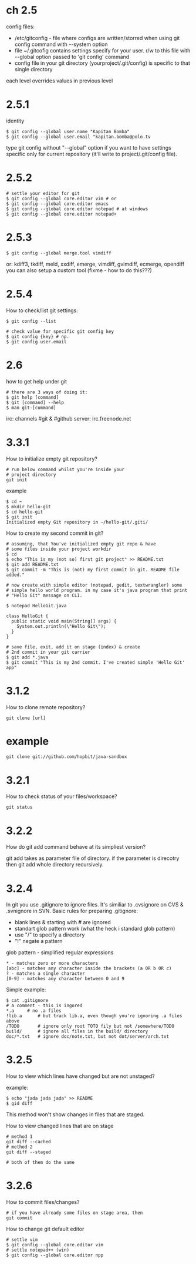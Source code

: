 ch 2.5
======

config files:

- /etc/gitconfig - file where configs are written/storred when using git config command with --system option
- file ~/.gitcofig contains settings specify for your user. r/w to this file with --global option passed to 'git config' command
- config file in your git directory (yourproject/.git/config) is specific to that single directory 

each level overrides values in previous level

2.5.1
=====

identity

	$ git config --global user.name "Kapitan Bomba"
	$ git config --global user.email "kapitan.bomba@polo.tv

type git config without "--global" option if you want to have settings specific only for current repository (it'll write to project/.git/config file).

2.5.2
=====

	# settle your editor for git
	$ git config --global core.editor vim # or
	$ git config --global core.editor emacs
	$ git config --global core.editor notepad # at windows
	$ git config --global core.editor notepad+

2.5.3
=====

	$ git config --global merge.tool vimdiff

or: kdiff3, tkdiff, meld, xxdiff, emerge, vimdiff, gvimdiff, ecmerge, opendiff
you can also setup a custom tool (fixme - how to do this???)

2.5.4
=====

How to check/list git settings:

	$ git config --list
	
	# check value for specific git config key
	$ git config {key} # np.
	$ git config user.email

2.6
===

how to get help under git

	# there are 3 ways of doing it:
	$ git help [command]
	$ git [command] --help
	$ man git-[command]

irc: channels #git & #github
server: irc.freenode.net

3.3.1
=====

How to initialize empty git repository?

	# run below command whilst you're inside your 
	# project directory
	git init

example

	$ cd ~
	$ mkdir hello-git
	$ cd hello-git
	$ git init 
	Initialized empty Git repository in ~/hello-git/.giti/

How to create my second commit in git?

	# assuming, that You've initialized empty git repo & have 
	# some files inside your project workdir
	$ cd 
	$ echo "This is my (not so) first git project" >> README.txt
	$ git add README.txt
	$ git commit -m "This is (not) my first commit in git. README file added."

	# now create with simple editor (notepad, gedit, textwrangler) some 
	# simple hello world program. in my case it's java program that print 
	# "Hello Git" message on CLI.

	$ notepad HelloGit.java

	class HelloGit {
	  public static void main(String[] args) {
		System.out.println(\"Hello Git\");
	  }
	}

	# save file, exit, add it on stage (index) & create 
	# 2nd commit in your git carrier
	$ git add *.java
	$ git commit "This is my 2nd commit. I've created simple 'Hello Git' app"


3.1.2
=====

How to clone remote repository?

	git clone [url]

# example

	git clone git://github.com/hopbit/java-sandbox

3.2.1
=====

How to check status of your files/workspace?

	git status


3.2.2
=====

How do git add command behave at its simpliest version?

git add takes as parameter file of directory. if the parameter
is direcotry then git add whole directory recursively.

3.2.4
=====

In git you use .gitignore to ignore files. It's similiar to .cvsignore on CVS & .svnignore in SVN. Basic rules for preparing .gitignore:

 
- blank lines & starting with # are ignored
- standart glob pattern work (what the heck i standard glob pattern)
- use "/" to specify a directory
- "!" negate a pattern

glob pattern - simplified regular expressions

	* - matches zero or more characters
	[abc] - matches any character inside the brackets (a OR b OR c) 
	? - matches a single character
	[0-9] - matches any character between 0 and 9

Simple example:

	$ cat .gitignore
	# a comment - this is ingored
	*.a		# no .a files
	!lib.a		# but track lib.a, even though you're ignoring .a files above
	/TODO 		# ignore only root TOTO fily but not /somewhere/TODO
	build/		# ignore all files in the build/ directory
	doc/*.txt 	# ignore doc/note.txt, but not dot/server/arch.txt

3.2.5
=====

How to view which lines have changed but are not unstaged?

example:

	$ echo "jada jada jada" >> README
	$ gid diff

This method won't show changes in files that are staged.

How to view changed lines that are on stage

	# method 1
	git diff --cached
	# method 2
	git diff --staged 

	# both of them do the same


3.2.6
=====

How to commit files/changes?

	# if you have already some files on stage area, then
	git commit

How to change git default editor

	# settle vim
	$ git config --global core.editor vim
	# settle notepad++ (win)
	$ git config --global core.editor npp
	